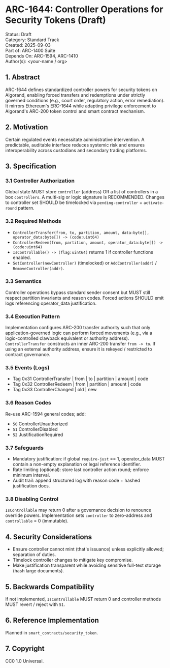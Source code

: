 # ARC-1644: Controller Operations for Security Tokens (Draft)

Status: Draft  
Category: Standard Track  
Created: 2025-09-03  
Part of: ARC-1400 Suite  
Depends On: ARC-1594, ARC-1410  
Author(s): <your-name / org>

## 1. Abstract

ARC-1644 defines standardized controller powers for security tokens on Algorand, enabling forced transfers and redemptions under strictly governed conditions (e.g., court order, regulatory action, error remediation). It mirrors Ethereum's ERC-1644 while adapting privilege enforcement to Algorand's ARC-200 token control and smart contract mechanism.

## 2. Motivation

Certain regulated events necessitate administrative intervention. A predictable, auditable interface reduces systemic risk and ensures interoperability across custodians and secondary trading platforms.

## 3. Specification

### 3.1 Controller Authorization

Global state MUST store `controller` (address) OR a list of controllers in a box `controllers`. A multi-sig or logic signature is RECOMMENDED. Changes to controller set SHOULD be timelocked via `pending-controller` + `activate-round` pattern.

### 3.2 Required Methods

- `ControllerTransfer(from, to, partition, amount, data:byte[], operator_data:byte[]) -> (code:uint64)`
- `ControllerRedeem(from, partition, amount, operator_data:byte[]) -> (code:uint64)`
- `IsControllable() -> (flag:uint64)` returns 1 if controller functions enabled.
- `SetController(newController)` (timelocked) or `AddController(addr)` / `RemoveController(addr)`.

### 3.3 Semantics

Controller operations bypass standard sender consent but MUST still respect partition invariants and reason codes. Forced actions SHOULD emit logs referencing operator_data justification.

### 3.4 Execution Pattern

Implementation configures ARC-200 transfer authority such that only application-governed logic can perform forced movements (e.g., via a logic-controlled clawback equivalent or authority address). `ControllerTransfer` constructs an inner ARC-200 transfer `from -> to`. If using an external authority address, ensure it is rekeyed / restricted to contract governance.

### 3.5 Events (Logs)

- Tag 0x31 ControllerTransfer | from | to | partition | amount | code
- Tag 0x32 ControllerRedeem | from | partition | amount | code
- Tag 0x33 ControllerChanged | old | new

### 3.6 Reason Codes

Re-use ARC-1594 general codes; add:

- `50` ControllerUnauthorized
- `51` ControllerDisabled
- `52` JustificationRequired

### 3.7 Safeguards

- Mandatory justification: if global `require-just` == 1, operator_data MUST contain a non-empty explanation or legal reference identifier.
- Rate limiting (optional): store last controller action round; enforce minimum interval.
- Audit trail: append structured log with reason code + hashed justification docs.

### 3.8 Disabling Control

`IsControllable` may return 0 after a governance decision to renounce override powers. Implementation sets `controller` to zero-address and `controllable` = 0 (immutable).

## 4. Security Considerations

- Ensure controller cannot mint (that's issuance) unless explicitly allowed; separation of duties.
- Timelock controller changes to mitigate key compromise.
- Make justification transparent while avoiding sensitive full-text storage (hash large documents).

## 5. Backwards Compatibility

If not implemented, `IsControllable` MUST return 0 and controller methods MUST revert / reject with `51`.

## 6. Reference Implementation

Planned in `smart_contracts/security_token`.

## 7. Copyright

CC0 1.0 Universal.
